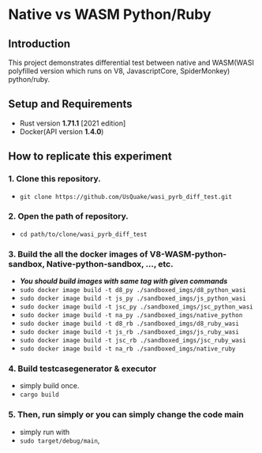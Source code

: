# Native vs WASM Python/Ruby

 ## Introduction
 
  This project demonstrates differential test between native and WASM(WASI polyfilled version which runs on V8, JavascriptCore, SpiderMonkey) python/ruby.

 ## Setup and Requirements
 
 - Rust version **1.71.1** [2021 edition]
 - Docker(API version **1.4.0**)

 ## How to replicate this experiment
 
 ### 1. Clone this repository.
 
 - ```git clone https://github.com/UsQuake/wasi_pyrb_diff_test.git```

 ### 2. Open the path of repository.

 - ```cd path/to/clone/wasi_pyrb_diff_test```

 ### 3. Build the all the docker images of V8-WASM-python-sandbox, Native-python-sandbox, ..., etc.

 - ***You should build images with same tag with given commands***
 - ```sudo docker image build -t d8_py ./sandboxed_imgs/d8_python_wasi```
 - ```sudo docker image build -t js_py ./sandboxed_imgs/js_python_wasi```
 - ```sudo docker image build -t jsc_py ./sandboxed_imgs/jsc_python_wasi```
 - ```sudo docker image build -t na_py ./sandboxed_imgs/native_python```
 - ```sudo docker image build -t d8_rb ./sandboxed_imgs/d8_ruby_wasi```
 - ```sudo docker image build -t js_rb ./sandboxed_imgs/js_ruby_wasi```
 - ```sudo docker image build -t jsc_rb ./sandboxed_imgs/jsc_ruby_wasi```
 - ```sudo docker image build -t na_rb ./sandboxed_imgs/native_ruby```

 ### 4. Build testcasegenerator & executor
 - simply build once.
 - ```cargo build```

 ### 5. Then, run simply or you can simply change the code main
 
 - simply run with
 - ```sudo target/debug/main```,
